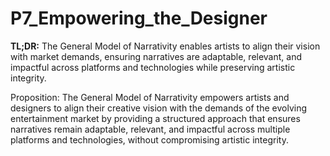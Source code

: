 # P7_Empowering_the_Designer

**TL;DR:** The General Model of Narrativity enables artists to align their vision with market demands, ensuring narratives are adaptable, relevant, and impactful across platforms and technologies while preserving artistic integrity.

Proposition: The General Model of Narrativity empowers artists and designers to align their creative vision with the demands of the evolving entertainment market by providing a structured approach that ensures narratives remain adaptable, relevant, and impactful across multiple platforms and technologies, without compromising artistic integrity.